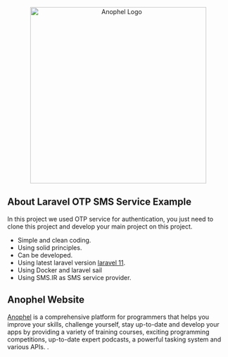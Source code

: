 <p align="center"
><a href="https://anophel.com" target="_blank"><img src="https://anophel.com/Anophel-logo.svg" width="400" alt="Anophel Logo"></a></p>



## About Laravel OTP SMS Service Example

In this project we used OTP service for authentication, you just need to clone this project and develop your main project on this project.

- Simple and clean coding.
- Using solid principles.
- Can be developed.
- Using latest laravel version [laravel 11](https://laravel.com/docs/11.x).
- Using Docker and laravel sail
- Using SMS.IR as SMS service provider.

## Anophel Website
[Anophel](https://anophel.com) is a comprehensive platform for programmers that helps you improve your skills, challenge yourself, stay up-to-date and develop your apps by providing a variety of training courses, exciting programming competitions, up-to-date expert podcasts, a powerful tasking system and various APIs. .
